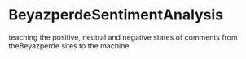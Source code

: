 # BeyazperdeSentimentAnalysis
teaching the positive, neutral and negative states of comments from theBeyazperde sites to the machine
